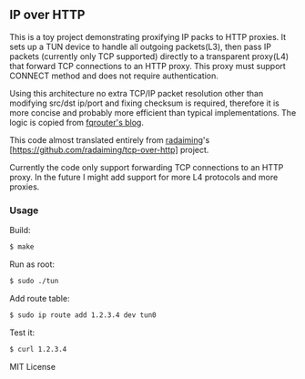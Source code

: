 ## IP over HTTP

This is a toy project demonstrating proxifying IP packs to HTTP
proxies. It sets up a TUN device to handle all outgoing packets(L3),
then pass IP packets (currently only TCP supported) directly to a
transparent proxy(L4) that forward TCP connections to an HTTP
proxy. This proxy must support CONNECT method and does not require
authentication.

Using this architecture no extra TCP/IP packet resolution other than
modifying src/dst ip/port and fixing checksum is required, therefore
it is more concise and probably more efficient than typical
implementations. The logic is copied from
[fqrouter's blog](http://fqrouter.tumblr.com/post/51474945203/socks%E4%BB%A3%E7%90%86%E8%BD%ACvpn).

This code almost translated entirely from
[radaiming](https://github.com/radaiming)'s
[https://github.com/radaiming/tcp-over-http] project.

Currently the code only support forwarding TCP connections to an HTTP
proxy. In the future I might add support for more L4 protocols and
more proxies.

### Usage

Build:

```bash
$ make
```

Run as root:

```bash
$ sudo ./tun
```


Add route table:

```bash
$ sudo ip route add 1.2.3.4 dev tun0
```

Test it:

```bash
$ curl 1.2.3.4
```

MIT License
